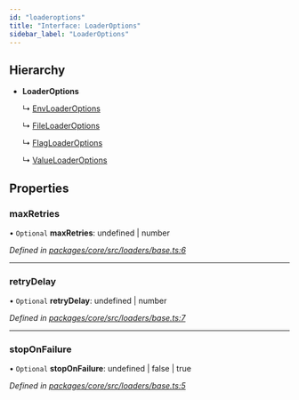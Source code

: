 ```yaml
---
id: "loaderoptions"
title: "Interface: LoaderOptions"
sidebar_label: "LoaderOptions"
---
```


## Hierarchy

- **LoaderOptions**

  ↳ [EnvLoaderOptions](envloaderoptions.md)

  ↳ [FileLoaderOptions](fileloaderoptions.md)

  ↳ [FlagLoaderOptions](flagloaderoptions.md)

  ↳ [ValueLoaderOptions](valueloaderoptions.md)

## Properties

### maxRetries

• `Optional` **maxRetries**: undefined \| number

_Defined in [packages/core/src/loaders/base.ts:6](https://github.com/willsoto/node-konfig/blob/b999a55/packages/core/src/loaders/base.ts#L6)_

---

### retryDelay

• `Optional` **retryDelay**: undefined \| number

_Defined in [packages/core/src/loaders/base.ts:7](https://github.com/willsoto/node-konfig/blob/b999a55/packages/core/src/loaders/base.ts#L7)_

---

### stopOnFailure

• `Optional` **stopOnFailure**: undefined \| false \| true

_Defined in [packages/core/src/loaders/base.ts:5](https://github.com/willsoto/node-konfig/blob/b999a55/packages/core/src/loaders/base.ts#L5)_
